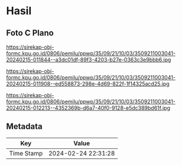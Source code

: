 # Hasil

## Foto C Plano

https://sirekap-obj-formc.kpu.go.id/0806/pemilu/ppwp/35/09/21/10/03/3509211003041-20240215-011844--a3dc01df-89f3-4203-b27e-0363c3e9bbb6.jpg

https://sirekap-obj-formc.kpu.go.id/0806/pemilu/ppwp/35/09/21/10/03/3509211003041-20240215-011908--ed558873-298e-4d69-822f-1f14325acd25.jpg

https://sirekap-obj-formc.kpu.go.id/0806/pemilu/ppwp/35/09/21/10/03/3509211003041-20240215-012213--4352369b-d6a7-40f0-9128-e5dc389bd61f.jpg


## Metadata

| Key        | Value               |
| ---------- | ------------------- |
| Time Stamp | 2024-02-24 22:31:28 |



